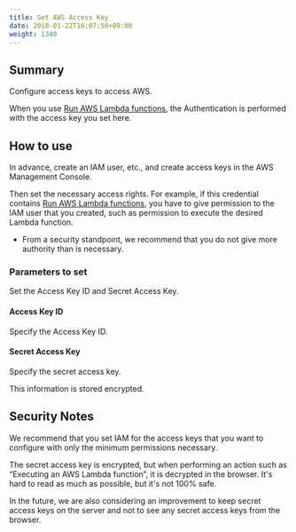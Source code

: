 ```yaml
---
title: Set AWS Access Key
date: 2018-01-22T16:07:50+09:00
weight: 1340
---
```

## Summary

Configure access keys to access AWS.

When you use [Run AWS Lambda functions](../aws_lambda), the Authentication is performed with the access key you set here.

## How to use

In advance, create an IAM user, etc., and create access keys in the AWS Management Console.

Then set the necessary access rights. For example, if this credential contains [Run AWS Lambda functions](../aws_lambda), you have to give permission to the IAM user that you created, such as permission to execute the desired Lambda function.

* From a security standpoint, we recommend that you do not give more authority than is necessary.

### Parameters to set

Set the Access Key ID and Secret Access Key.

#### Access Key ID

Specify the Access Key ID.

#### Secret Access Key

Specify the secret access key.

This information is stored encrypted.

## Security Notes

We recommend that you set IAM for the access keys that you want to configure with only the minimum permissions necessary.

The secret access key is encrypted, but when performing an action such as “Executing an AWS Lambda function”, it is decrypted in the browser. It's hard to read as much as possible, but it's not 100% safe.

In the future, we are also considering an improvement to keep secret access keys on the server and not to see any secret access keys from the browser.
